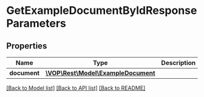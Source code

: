 # GetExampleDocumentByIdResponseParameters

## Properties
Name | Type | Description | Notes
------------ | ------------- | ------------- | -------------
**document** | [**\VOP\Rest\Model\ExampleDocument**](ExampleDocument.md) |  | [optional] 

[[Back to Model list]](../../README.md#documentation-for-models) [[Back to API list]](../../README.md#documentation-for-api-endpoints) [[Back to README]](../../README.md)

